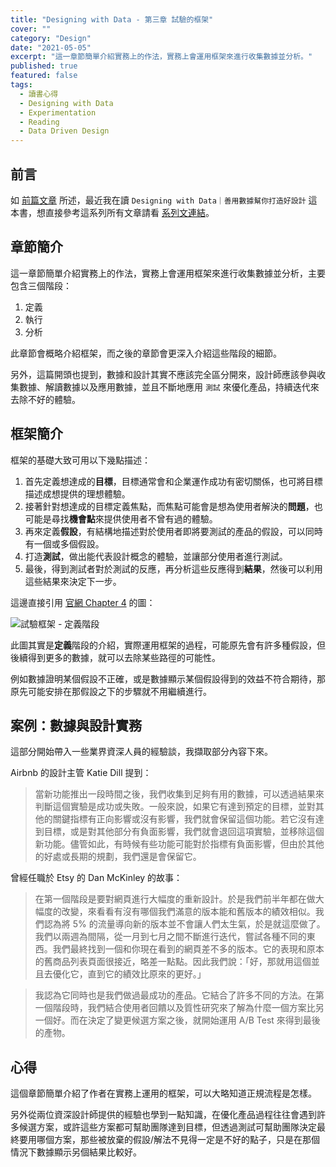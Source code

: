 ```yaml
---
title: "Designing with Data - 第三章 試驗的框架"
cover: ""
category: "Design"
date: "2021-05-05"
excerpt: "這一章節簡單介紹實務上的作法，實務上會運用框架來進行收集數據並分析。"
published: true
featured: false
tags:
  - 讀書心得
  - Designing with Data
  - Experimentation
  - Reading
  - Data Driven Design
---
```


## 前言

如 [前篇文章](/post/2021/04/12/designing-with-data-ch-1) 所述，最近我在讀 `Designing with Data｜善用數據幫你打造好設計` 這本書，想直接參考這系列所有文章請看 [系列文連結](/tags/designing-with-data)。

## 章節簡介

這一章節簡單介紹實務上的作法，實務上會運用框架來進行收集數據並分析，主要包含三個階段：

1. 定義
2. 執行
3. 分析

此章節會概略介紹框架，而之後的章節會更深入介紹這些階段的細節。

另外，這篇開頭也提到，數據和設計其實不應該完全區分開來，設計師應該參與收集數據、解讀數據以及應用數據，並且不斷地應用 `測試` 來優化產品，持續迭代來去除不好的體驗。

## 框架簡介

框架的基礎大致可用以下幾點描述：

1. 首先定義想達成的**目標**，目標通常會和企業運作成功有密切關係，也可將目標描述成想提供的理想體驗。
2. 接著針對想達成的目標定義焦點，而焦點可能會是想為使用者解決的**問題**，也可能是尋找**機會點**來提供使用者不曾有過的體驗。
3. 再來定義**假設**，有結構地描述對於使用者即將要測試的產品的假設，可以同時有一個或多個假設。
4. 打造**測試**，做出能代表設計概念的體驗，並讓部分使用者進行測試。
5. 最後，得到測試者對於測試的反應，再分析這些反應得到**結果**，然後可以利用這些結果來決定下一步。

這邊直接引用 [官網 Chapter 4](https://www.oreilly.com/library/view/designing-with-data/9781449334925/ch04.html) 的圖：

![試驗框架 - 定義階段](https://www.oreilly.com/library/view/designing-with-data/9781449334925/assets/dwda_0401.png)

此圖其實是**定義**階段的介紹，實際運用框架的過程，可能原先會有許多種假設，但後續得到更多的數據，就可以去除某些路徑的可能性。

例如數據證明某個假設不正確，或是數據顯示某個假設得到的效益不符合期待，那原先可能安排在那假設之下的步驟就不用繼續進行。

## 案例：數據與設計實務

這部分開始帶入一些業界資深人員的經驗談，我擷取部分內容下來。

Airbnb 的設計主管 Katie Dill 提到：

> 當新功能推出一段時間之後，我們收集到足夠有用的數據，可以透過結果來判斷這個實驗是成功或失敗。一般來說，如果它有達到預定的目標，並對其他的關鍵指標有正向影響或沒有影響，我們就會保留這個功能。若它沒有達到目標，或是對其他部分有負面影響，我們就會退回這項實驗，並移除這個新功能。儘管如此，有時候有些功能可能對於指標有負面影響，但由於其他的好處或長期的規劃，我們還是會保留它。

曾經任職於 Etsy 的 Dan McKinley 的故事：

> 在第一個階段是要對網頁進行大幅度的重新設計。於是我們前半年都在做大幅度的改變，來看看有沒有哪個我們滿意的版本能和舊版本的績效相似。我們認為將 5% 的流量導向新的版本並不會讓人們太生氣，於是就這麼做了。我們以兩週為間隔，從一月到七月之間不斷進行迭代，嘗試各種不同的東西。我們最終找到一個和你現在看到的網頁差不多的版本。它的表現和原本的舊商品列表頁面很接近，略差一點點。因此我們說：「好，那就用這個並且去優化它，直到它的績效比原來的更好。」

> 我認為它同時也是我們做過最成功的產品。它結合了許多不同的方法。在第一個階段時，我們結合使用者回饋以及質性研究來了解為什麼一個方案比另一個好。而在決定了變更候選方案之後，就開始運用 A/B Test 來得到最後的產物。

## 心得

這個章節簡單介紹了作者在實務上運用的框架，可以大略知道正規流程是怎樣。

另外從兩位資深設計師提供的經驗也學到一點知識，在優化產品過程往往會遇到許多候選方案，或許這些方案都可幫助團隊達到目標，但透過測試可幫助團隊決定最終要用哪個方案，那些被放棄的假設/解法不見得一定是不好的點子，只是在那個情況下數據顯示另個結果比較好。
